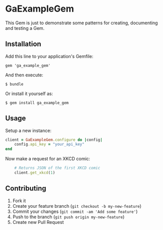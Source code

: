 # GaExampleGem

This Gem is just to demonstrate some patterns for creating, documenting and testing a Gem. 

## Installation

Add this line to your application's Gemfile:

    gem 'ga_example_gem'

And then execute:

    $ bundle

Or install it yourself as:

    $ gem install ga_example_gem

## Usage

Setup a new instance: 

```ruby
client = GaExampleGem.configure do |config|
	config.api_key = "your_api_key"
end
```

Now make a request for an XKCD comic:

```ruby
	# Returns JSON of the first XKCD comic
	client.get_xkcd(1)
```

## Contributing

1. Fork it
2. Create your feature branch (`git checkout -b my-new-feature`)
3. Commit your changes (`git commit -am 'Add some feature'`)
4. Push to the branch (`git push origin my-new-feature`)
5. Create new Pull Request
